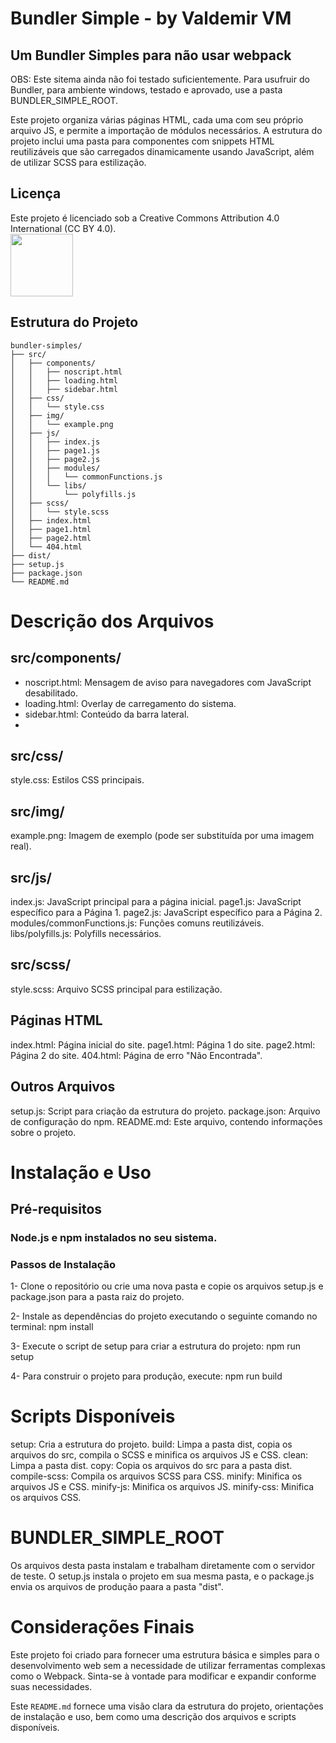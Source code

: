 # Bundler Simple  - by Valdemir VM
## Um Bundler Simples para não usar webpack

OBS: Este sitema ainda não foi testado suficientemente. Para usufruir do Bundler, para ambiente windows, testado e aprovado, use a pasta BUNDLER_SIMPLE_ROOT. 

Este projeto organiza várias páginas HTML, cada uma com seu próprio arquivo JS, e permite a importação de módulos necessários. A estrutura do projeto inclui uma pasta para componentes com snippets HTML reutilizáveis que são carregados dinamicamente usando JavaScript, além de utilizar SCSS para estilização.

## Licença
Este projeto é licenciado sob a Creative Commons Attribution 4.0 International (CC BY 4.0).  
<a href="https://creativecommons.org/licenses/by/4.0/" target="_blank"><img loading="lazy" src="https://mirrors.creativecommons.org/presskit/buttons/88x31/png/by.png" target="_blank" width="100"></a>

## Estrutura do Projeto

```plaintext
bundler-simples/
├── src/
│   ├── components/
│   │   ├── noscript.html
│   │   ├── loading.html
│   │   ├── sidebar.html
│   ├── css/
│   │   └── style.css
│   ├── img/
│   │   └── example.png
│   ├── js/
│   │   ├── index.js
│   │   ├── page1.js
│   │   ├── page2.js
│   │   ├── modules/
│   │   │   └── commonFunctions.js
│   │   └── libs/
│   │       └── polyfills.js
│   ├── scss/
│   │   └── style.scss
│   ├── index.html
│   ├── page1.html
│   ├── page2.html
│   └── 404.html
├── dist/
├── setup.js
├── package.json
└── README.md
```

# Descrição dos Arquivos
## src/components/
- noscript.html: Mensagem de aviso para navegadores com JavaScript desabilitado.
- loading.html: Overlay de carregamento do sistema.
- sidebar.html: Conteúdo da barra lateral.
- 
## src/css/
style.css: Estilos CSS principais.

## src/img/
example.png: Imagem de exemplo (pode ser substituída por uma imagem real).

## src/js/
index.js: JavaScript principal para a página inicial.
page1.js: JavaScript específico para a Página 1.
page2.js: JavaScript específico para a Página 2.
modules/commonFunctions.js: Funções comuns reutilizáveis.
libs/polyfills.js: Polyfills necessários.

## src/scss/
style.scss: Arquivo SCSS principal para estilização.

## Páginas HTML
index.html: Página inicial do site.
page1.html: Página 1 do site.
page2.html: Página 2 do site.
404.html: Página de erro "Não Encontrada".

## Outros Arquivos
setup.js: Script para criação da estrutura do projeto.
package.json: Arquivo de configuração do npm.
README.md: Este arquivo, contendo informações sobre o projeto.

# Instalação e Uso
## Pré-requisitos
### Node.js e npm instalados no seu sistema.
### Passos de Instalação
1- Clone o repositório ou crie uma nova pasta e copie os arquivos setup.js e package.json para a pasta raiz do projeto.

2- Instale as dependências do projeto executando o seguinte comando no terminal:
npm install

3- Execute o script de setup para criar a estrutura do projeto:
npm run setup

4- Para construir o projeto para produção, execute:
npm run build

# Scripts Disponíveis
setup: Cria a estrutura do projeto.
build: Limpa a pasta dist, copia os arquivos do src, compila o SCSS e minifica os arquivos JS e CSS.
clean: Limpa a pasta dist.
copy: Copia os arquivos do src para a pasta dist.
compile-scss: Compila os arquivos SCSS para CSS.
minify: Minifica os arquivos JS e CSS.
minify-js: Minifica os arquivos JS.
minify-css: Minifica os arquivos CSS.

# BUNDLER_SIMPLE_ROOT
Os arquivos desta pasta instalam e trabalham diretamente com o servidor de teste. O setup.js instala o projeto em sua mesma pasta, e o package.js envia os arquivos de produção paara a pasta "dist".

# Considerações Finais
Este projeto foi criado para fornecer uma estrutura básica e simples para o desenvolvimento web sem a necessidade de utilizar ferramentas complexas como o Webpack. Sinta-se à vontade para modificar e expandir conforme suas necessidades.


Este `README.md` fornece uma visão clara da estrutura do projeto, orientações de instalação e uso, bem como uma descrição dos arquivos e scripts disponíveis.
